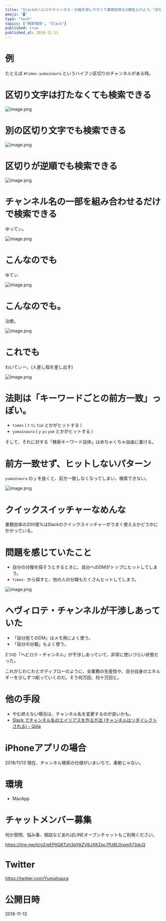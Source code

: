 ```yaml
---
title: "Slackのヘビロテチャンネル・分報を探しやすくて業務効率を2億倍上げよう。「区切り文字のあるチャンネル」は「キーワードごとの前方一致」で自"
emoji: "🖥"
type: "tech"
topics: ["開発環境", "Slack"]
published: true
published_at: 2018-11-13
---
```


# 例

たとえば `#times-yumainaura` というハイフン区切りのチャンネルがある時。

# 区切り文字は打たなくても検索できる

![image.png](https://qiita-image-store.s3.amazonaws.com/0/89618/0d4d841b-648a-73b9-2937-2eccbc60619d.png)


# 別の区切り文字でも検索できる

![image.png](https://qiita-image-store.s3.amazonaws.com/0/89618/87e190af-08d9-9210-8ddb-37ec8fdc2f32.png)

# 区切りが逆順でも検索できる

![image.png](https://qiita-image-store.s3.amazonaws.com/0/89618/6e3ab54b-d336-c32a-a24d-de3b79e3d004.png)

# チャンネル名の一部を組み合わせるだけで検索できる

ゆってぃ。

![image.png](https://qiita-image-store.s3.amazonaws.com/0/89618/a685e133-04b0-9c27-2f32-8a958efe9434.png)

# こんなのでも

ゆてぃ

![image.png](https://qiita-image-store.s3.amazonaws.com/0/89618/efc6c81d-e5cd-0310-7d5e-5a711ca6ef10.png)

# こんなのでも。

治癒。

![image.png](https://qiita-image-store.s3.amazonaws.com/0/89618/9196ecf5-556a-3b5e-4103-98e0dcb3ec30.png)

# これでも

わいてぃー。(人差し指を差し出す)

![image.png](https://qiita-image-store.s3.amazonaws.com/0/89618/a23c800d-71f8-f0fb-ee17-ebadb856c295.png)


# 法則は「キーワードごとの前方一致」っぽい。

- `times` ( `t` `ti` `tim` とかがヒットする )
- `yumainaura` ( `y` `yu` `yum` とかがヒットする )

そして、それに対する「検索キーワード自体」はめちゃくちゃ自由に書ける。

# 前方一致せず、ヒットしないパターン

`yumainaura` の `y` を抜くと、前方一致しなくなってしまい、検索できない。

![image.png](https://qiita-image-store.s3.amazonaws.com/0/89618/07d78e12-95c5-df0c-b733-0c8c0bb1c25e.png)


# クイックスイッチャーなめんな

業務効率の200億%はSlackのクイックスイッチャーがうまく使えるかどうかにかかっている。

# 問題を感じていたこと

- 自分の分報を探そうとするときに、自分へのDMがトップにヒットしてしまう。
- `times-` から探すと、他の人の分報もたくさんヒットしてしまう。

![image.png](https://qiita-image-store.s3.amazonaws.com/0/89618/1effb39b-0a7e-971c-3df5-801ba5743a4c.png)



# ヘヴィロテ・チャンネルが干渉しあっていた

- 「自分宛てのDM」はメモ用によく使う。
- 「自分の分報」もよく使う。

2つの「ヘビロテ・チャンネル」が干渉しあっていて、非常に使いづらい状態だった。

これがじわじわとボディブローのように、全業務の生産性や、自分自身のエネルギーを少しずつ削っていくのだ。そう何万回、何十万回と。

# 他の手段

- やむ終えない場合は、チャンネル名を変更するのが良いかも。
- [Slack でチャンネル名のエイリアスを作る方法 (チャンネルはリダイレクトされる) - Qiita](https://qiita.com/YumaInaura/items/fb5f6c8330f106b7a86a)

# iPhoneアプリの場合

2018/11/13 現在、チャンネル検索の仕様がいまいちで、柔軟じゃない。


# 環境

- MacApp








<!-- Update From Qiita API -->

# チャットメンバー募集


何か質問、悩み事、相談などあればLINEオープンチャットもご利用ください。

https://line.me/ti/g2/eEPltQ6Tzh3pYAZV8JXKZqc7PJ6L0rpm573dcQ





# Twitter


https://twitter.com/YumaInaura


<!-- Update From Qiita API -->



# 公開日時

2018-11-13
